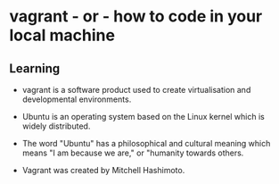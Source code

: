 # vagrant - or - how to code in your local machine

## Learning

* vagrant is a software product used to create virtualisation and developmental environments.

* Ubuntu is an operating system based on the Linux kernel which is widely distributed. 

* The word "Ubuntu" has a philosophical and cultural meaning which means "I am because we are," or "humanity towards others.

* Vagrant was created by Mitchell Hashimoto.

